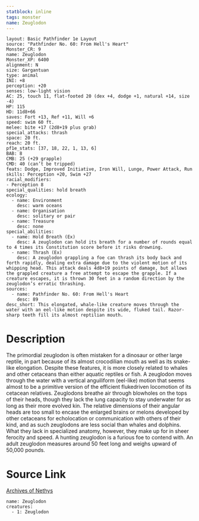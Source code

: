 ```yaml
---
statblock: inline
tags: monster
name: Zeuglodon
---
```

```statblock
layout: Basic Pathfinder 1e Layout
source: "Pathfinder No. 60: From Hell's Heart"
Monster_CR: 9
name: Zeuglodon
Monster_XP: 6400
alignment: N
size: Gargantuan
type: animal
INI: +8
perception: +20
senses: low-light vision
AC: 25, touch 11, flat-footed 20 (dex +4, dodge +1, natural +14, size -4)
HP: 115
HD: 11d8+66
saves: Fort +13, Ref +11, Will +6
speed: swim 60 ft.
melee: bite +17 (2d8+19 plus grab)
special_attacks: thrash
space: 20 ft.
reach: 20 ft.
pf1e_stats: [37, 18, 22, 1, 13, 6]
BAB: 8
CMB: 25 (+29 grapple)
CMD: 40 (can’t be tripped)
feats: Dodge, Improved Initiative, Iron Will, Lunge, Power Attack, Run
skills: Perception +20, Swim +27
racial_modifiers:
- Perception 8
special_qualities: hold breath
ecology:
  - name: Environment
    desc: warm oceans
  - name: Organisation
    desc: solitary or pair
  - name: Treasure
    desc: none
special_abilities:
  - name: Hold Breath (Ex)
    desc: A zeuglodon can hold its breath for a number of rounds equal to 4 times its Constitution score before it risks drowning.
  - name: Thrash (Ex)
    desc: A zeuglodon grappling a foe can thrash its body back and forth rapidly, dealing extra damage due to the violent motion of its whipping head. This attack deals 4d8+19 points of damage, but allows the grappled creature a free attempt to escape the grapple. If a creature escapes, it is thrown 30 feet in a random direction by the zeuglodon’s erratic thrashing.
sources:
  - name: Pathfinder No. 60: From Hell's Heart
    desc: 89
desc_short: This elongated, whale-like creature moves through the water with an eel-like motion despite its wide, fluked tail. Razor-sharp teeth fill its almost reptilian mouth.
```
# Description
The primordial zeuglodon is often mistaken for a dinosaur or other large reptile, in part because of its almost crocodilian mouth as well as its snake-like elongation. Despite these features, it is more closely related to whales and other cetaceans than either aquatic reptiles or fish. A zeuglodon moves through the water with a vertical anguiliform (eel-like) motion that seems almost to be a primitive version of the efficient flukedriven locomotion of its cetacean relatives. Zeuglodons breathe air through blowholes on the tops of their heads, though they lack the lung capacity to stay underwater for as long as their more evolved kin. The relative dimensions of their angular heads are too small to encase the enlarged brains or melons developed by other cetaceans for echolocation or communication with others of their kind, and as such zeuglodons are less social than whales and dolphins. What they lack in specialized anatomy, however, they make up for in sheer ferocity and speed. A hunting zeuglodon is a furious foe to contend with. An adult zeuglodon measures around 50 feet long and weighs upward of 50,000 pounds.
# Source Link
[Archives of Nethys](https://aonprd.com/MonsterDisplay.aspx?ItemName=Zeuglodon)
```encounter-table
name: Zeuglodon
creatures:
  - 1: Zeuglodon
```
